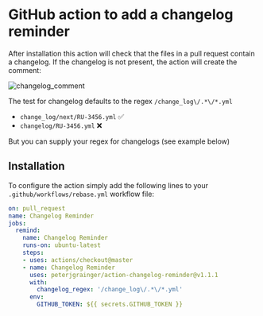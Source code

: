 # GitHub action to add a changelog reminder

After installation this action will check that the files in a pull request
contain a changelog. If the changelog is not present, the action will create
the comment:

![changelog_comment](https://user-images.githubusercontent.com/1332395/64420560-76021d80-d097-11e9-936c-e1fc9e92fbfb.png)

The test for changelog defaults to the regex `/change_log\/.*\/*.yml`

- `change_log/next/RU-3456.yml` ✅
- `changelog/RU-3456.yml` ❌

But you can supply your regex for changelogs (see example below)

## Installation

To configure the action simply add the following lines to your `.github/workflows/rebase.yml` workflow file:

```yml
on: pull_request
name: Changelog Reminder
jobs:
  remind:
    name: Changelog Reminder
    runs-on: ubuntu-latest
    steps:
    - uses: actions/checkout@master
    - name: Changelog Reminder
      uses: peterjgrainger/action-changelog-reminder@v1.1.1
      with:
        changelog_regex: '/change_log\/.*\/*.yml'
      env:
        GITHUB_TOKEN: ${{ secrets.GITHUB_TOKEN }}
```
